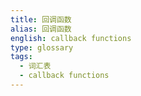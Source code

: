 ```yaml
---
title: 回调函数
alias: 回调函数
english: callback functions
type: glossary
tags:
  - 词汇表
  - callback functions
---
```

